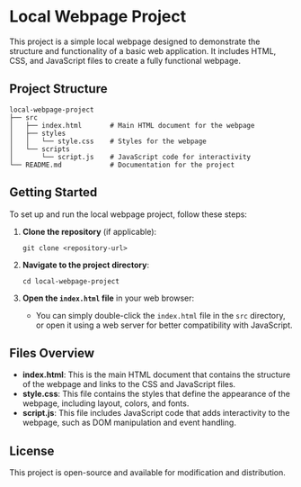 # Local Webpage Project

This project is a simple local webpage designed to demonstrate the structure and functionality of a basic web application. It includes HTML, CSS, and JavaScript files to create a fully functional webpage.

## Project Structure

```
local-webpage-project
├── src
│   ├── index.html       # Main HTML document for the webpage
│   ├── styles
│   │   └── style.css    # Styles for the webpage
│   └── scripts
│       └── script.js    # JavaScript code for interactivity
└── README.md            # Documentation for the project
```

## Getting Started

To set up and run the local webpage project, follow these steps:

1. **Clone the repository** (if applicable):
   ```
   git clone <repository-url>
   ```

2. **Navigate to the project directory**:
   ```
   cd local-webpage-project
   ```

3. **Open the `index.html` file** in your web browser:
   - You can simply double-click the `index.html` file in the `src` directory, or open it using a web server for better compatibility with JavaScript.

## Files Overview

- **index.html**: This is the main HTML document that contains the structure of the webpage and links to the CSS and JavaScript files.
- **style.css**: This file contains the styles that define the appearance of the webpage, including layout, colors, and fonts.
- **script.js**: This file includes JavaScript code that adds interactivity to the webpage, such as DOM manipulation and event handling.

## License

This project is open-source and available for modification and distribution.